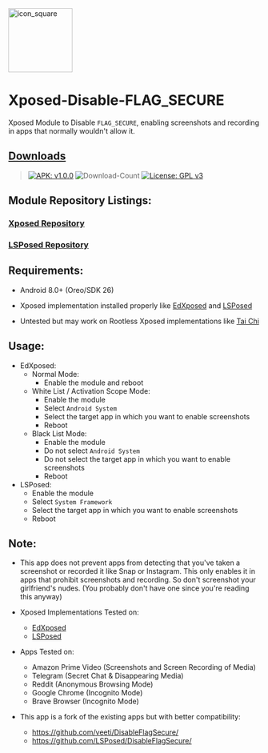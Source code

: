 <img width="128" height="128" src="https://i.imgur.com/MFgAUdY.png" alt="icon_square">

# Xposed-Disable-FLAG_SECURE

Xposed Module to Disable `FLAG_SECURE`, enabling screenshots and recording in apps that normally wouldn't allow it.

## [Downloads](https://github.com/VarunS2002/Xposed-Disable-FLAG_SECURE/releases/)

>[![APK: v1.0.0](https://img.shields.io/badge/APK-v1.0.0-brightgreen)](https://github.com/VarunS2002/Xposed-Disable-FLAG_SECURE/releases/download/1.0.0/Xposed-Disable-FLAG_SECURE_1.0.0.apk)
![Download-Count](https://img.shields.io/github/downloads/VarunS2002/Xposed-Disable-FLAG_SECURE/total?color=blue)
[![License: GPL v3](https://img.shields.io/badge/License-GPLv3-blue.svg)](https://www.gnu.org/licenses/gpl-3.0)

## Module Repository Listings:

### [Xposed Repository](https://repo.xposed.info/module/com.varuns2002.disable_flag_secure)
### [LSPosed Repository](https://github.com/Xposed-Modules-Repo/com.varuns2002.disable_flag_secure)

## Requirements:

- Android 8.0+ (Oreo/SDK 26)

- Xposed implementation installed properly like [EdXposed](https://github.com/ElderDrivers/EdXposed/) and [LSPosed](https://github.com/LSPosed/LSPosed/)

- Untested but may work on Rootless Xposed implementations like [Tai Chi](https://github.com/taichi-framework/TaiChi/)

## Usage:

- EdXposed:
  - Normal Mode:
    - Enable the module and reboot
  - White List / Activation Scope Mode:
    - Enable the module
    - Select `Android System`
    - Select the target app in which you want to enable screenshots
    - Reboot
  - Black List Mode:
    - Enable the module
    - Do not select `Android System`
    - Do not select the target app in which you want to enable screenshots
    - Reboot
- LSPosed:
  - Enable the module
  - Select `System Framework`
  - Select the target app in which you want to enable screenshots
  - Reboot

## Note:

- This app does not prevent apps from detecting that you've taken a screenshot or recorded it like Snap or Instagram.
  This only enables it in apps that prohibit screenshots and recording. So don't screenshot your girlfriend's nudes.
  (You probably don't have one since you're reading this anyway)


- Xposed Implementations Tested on:
  - [EdXposed](https://github.com/ElderDrivers/EdXposed/)
  - [LSPosed](https://github.com/LSPosed/LSPosed/)


- Apps Tested on:
  - Amazon Prime Video (Screenshots and Screen Recording of Media)
  - Telegram (Secret Chat & Disappearing Media)
  - Reddit (Anonymous Browsing Mode)
  - Google Chrome (Incognito Mode)
  - Brave Browser (Incognito Mode)


- This app is a fork of the existing apps but with better compatibility:
  - https://github.com/veeti/DisableFlagSecure/
  - https://github.com/LSPosed/DisableFlagSecure/
